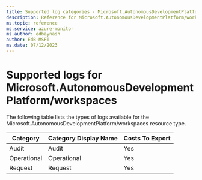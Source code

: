 ```yaml
---
title: Supported log categories - Microsoft.AutonomousDevelopmentPlatform/workspaces
description: Reference for Microsoft.AutonomousDevelopmentPlatform/workspaces in Azure Monitor Logs.
ms.topic: reference
ms.service: azure-monitor
ms.author: edbaynash
author: EdB-MSFT
ms.date: 07/12/2023
---
```

# Supported logs for Microsoft.AutonomousDevelopmentPlatform/workspaces  
<!-- Data source : naam-->


  The following table lists the types of logs available for the Microsoft.AutonomousDevelopmentPlatform/workspaces resource type.

|Category|Category Display Name|Costs To Export|
|---|---|---|
|Audit |Audit |Yes |
|Operational |Operational |Yes |
|Request |Request |Yes |


<!--Gen Date:  Wed Jul 12 2023 17:59:09 GMT+0300 (Israel Daylight Time)-->